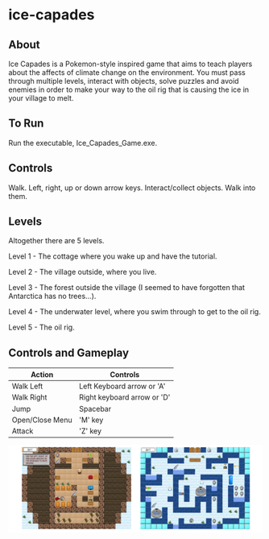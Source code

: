 # ice-capades

## About ##
Ice Capades is a Pokemon-style inspired game that aims to teach players about the affects of climate change on the environment. You must pass through multiple levels, interact with objects, solve puzzles and avoid enemies in order to make your way to the oil rig that is causing the ice in your village to melt.

## To Run ##
Run the executable, Ice_Capades_Game.exe.

## Controls ##
Walk. Left, right, up or down arrow keys.
Interact/collect objects. Walk into them.

## Levels ##
Altogether there are 5 levels.

Level 1 - The cottage where you wake up and have the tutorial.

Level 2 - The village outside, where you live.

Level 3 - The forest outside the village (I seemed to have forgotten that Antarctica has no trees...).

Level 4 - The underwater level, where you swim through to get to the oil rig.

Level 5 - The oil rig.

## Controls and Gameplay ##

Action  	  	| Controls
--------------- | -------------
Walk Left 	  	| Left Keyboard arrow or 'A'
Walk Right	  	| Right keyboard arrow or 'D'
Jump		  	| Spacebar
Open/Close Menu | 'M' key
Attack			| 'Z' key

![Alt text](Images/collage.png "Gameplay")
